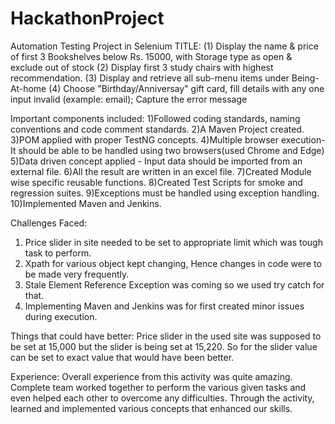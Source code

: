 # HackathonProject
Automation Testing Project in Selenium
TITLE: (1) Display the name & price of first 3 Bookshelves below Rs. 15000, with Storage type as open & exclude out of stock
       (2) Display first 3 study chairs with highest recommendation.
       (3) Display and retrieve all sub-menu items under Being-At-home 
       (4) Choose "Birthday/Anniversay" gift card, fill details with any one input invalid (example: email); Capture the error message


Important components included:
1)Followed coding standards, naming conventions and code comment standards. 
2)A Maven Project created.
3)POM applied with proper TestNG  concepts.
4)Multiple browser execution-It should be able to be handled using two browsers(used Chrome and Edge)
5)Data driven concept applied - Input data should be imported from an external file.
6)All the result are written in an excel file.
7)Created Module wise specific reusable functions.
8)Created Test Scripts for smoke and regression suites.
9)Exceptions must be handled using exception handling.
10)Implemented Maven and Jenkins.

Challenges Faced:
1) Price slider in site needed to be set to appropriate limit which was tough task to perform.
2) Xpath for various object kept changing, Hence changes in code were to be made very frequently.
3) Stale Element Reference Exception was coming so we used try catch for that.
4) Implementing Maven and Jenkins was for first created minor issues during execution.


Things that could have better:
Price slider in the used site was supposed to be set at 15,000 but the slider is being set at 15,220. So for the slider value can be set to exact value that would have been better.


Experience:
Overall experience from this activity was quite amazing. Complete team worked together to perform the various given tasks and even helped each other to overcome any difficulties. Through the activity, learned and implemented various concepts that enhanced our skills.

